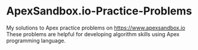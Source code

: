 # ApexSandbox.io-Practice-Problems
My solutions to Apex practice problems on https://www.apexsandbox.io
These problems are helpful for developing algorithm skills using Apex programming language.
